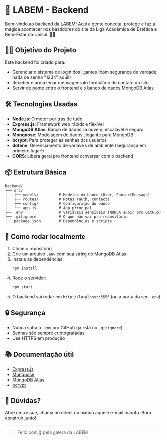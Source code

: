 # 🚀 LABEM - Backend

Bem-vindo ao backend da LABEM! Aqui a gente conecta, protege e faz a mágica acontecer nos bastidores do site da Liga Acadêmica de Estética e Bem-Estar da Unisul. 💅✨

## 🧑‍💻 Objetivo do Projeto

Este backend foi criado para:

- Gerenciar o sistema de login dos ligantes (com segurança de verdade, nada de senha "1234" aqui!)
- Receber e armazenar mensagens do formulário de contato do site
- Servir de ponte entre o frontend e o banco de dados MongoDB Atlas

## 🛠️ Tecnologias Usadas

- **Node.js**: O motor por trás de tudo
- **Express.js**: Framework web rápido e flexível
- **MongoDB Atlas**: Banco de dados na nuvem, escalável e seguro
- **Mongoose**: Modelagem de dados elegante para MongoDB
- **bcrypt**: Para proteger as senhas dos usuários
- **dotenv**: Gerenciamento de variáveis de ambiente (segurança em primeiro lugar!)
- **CORS**: Libera geral pro frontend conversar com o backend

## 📦 Estrutura Básica

```
backend/
├── src/
│   ├── models/         # Modelos do banco (User, ContactMessage)
│   ├── routes/         # Rotas (auth, contact)
│   ├── config/         # Configuração do banco
│   └── app.js          # App principal
├── .env                # Variáveis sensíveis (NUNCA subir pro GitHub)
├── .gitignore          # O que não vai pro repositório
└── package.json        # Dependências e scripts
```

## 🏁 Como rodar localmente

1. Clone o repositório
2. Crie um arquivo `.env` com sua string do MongoDB Atlas
3. Instale as dependências:
   ```bash
   npm install
   ```
4. Rode o servidor:
   ```bash
   npm start
   ```
5. O backend vai rodar em `http://localhost:5555` (ou a porta do seu `.env`)

## 🔒 Segurança

- Nunca suba o `.env` pro GitHub (já está no `.gitignore`)
- Senhas são sempre criptografadas
- Use HTTPS em produção

## 📚 Documentação útil

- [Express.js](https://expressjs.com/pt-br/)
- [Mongoose](https://mongoosejs.com/)
- [MongoDB Atlas](https://www.mongodb.com/docs/atlas/)
- [bcrypt](https://www.npmjs.com/package/bcrypt)

## 🤙 Dúvidas?

Abre uma issue, chama no direct ou manda aquele e-mail maroto. Bora construir junto!

---

> Feito com 💙 pela galera da LABEM
